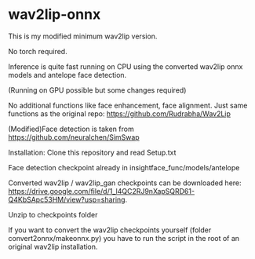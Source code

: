# wav2lip-onnx
This is my modified minimum wav2lip version.

No torch required.

Inference is quite fast running on CPU using the converted wav2lip onnx models and antelope face detection.

(Running on GPU possible but some changes required)

No additional functions like face enhancement, face alignment.
Just same functions as the original repo: https://github.com/Rudrabha/Wav2Lip

(Modified)Face detection is taken from
https://github.com/neuralchen/SimSwap


Installation:
Clone this repository and read Setup.txt

Face detection checkpoint already in insightface_func/models/antelope

Converted wav2lip / wav2lip_gan checkpoints can be downloaded here: 
https://drive.google.com/file/d/1_l4QC2RJ9nXapSQRD61-Q4KbSApc53HM/view?usp=sharing.

Unzip to checkpoints folder

If you want to convert the wav2lip checkpoints yourself (folder convert2onnx/makeonnx.py) you have to run the script in the root of an original wav2lip installation.
